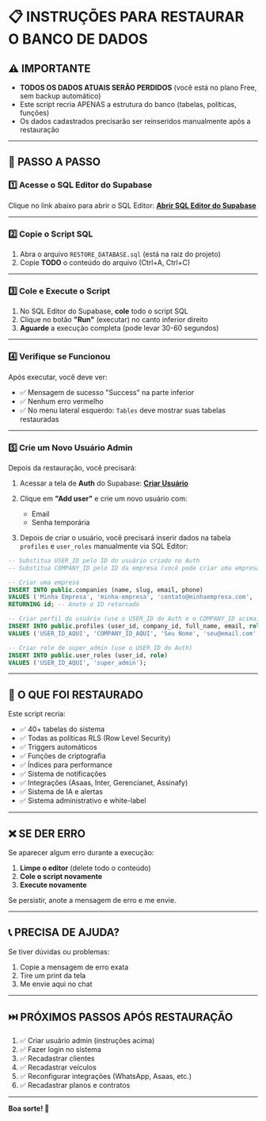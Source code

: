 # 📋 INSTRUÇÕES PARA RESTAURAR O BANCO DE DADOS

## ⚠️ IMPORTANTE
- **TODOS OS DADOS ATUAIS SERÃO PERDIDOS** (você está no plano Free, sem backup automático)
- Este script recria APENAS a estrutura do banco (tabelas, políticas, funções)
- Os dados cadastrados precisarão ser reinseridos manualmente após a restauração

---

## 🔧 PASSO A PASSO

### 1️⃣ Acesse o SQL Editor do Supabase

Clique no link abaixo para abrir o SQL Editor:
**[Abrir SQL Editor do Supabase](https://supabase.com/dashboard/project/mcdidffxwtnqhawqilln/sql/new)**

---

### 2️⃣ Copie o Script SQL

1. Abra o arquivo `RESTORE_DATABASE.sql` (está na raiz do projeto)
2. Copie **TODO** o conteúdo do arquivo (Ctrl+A, Ctrl+C)

---

### 3️⃣ Cole e Execute o Script

1. No SQL Editor do Supabase, **cole** todo o script SQL
2. Clique no botão **"Run"** (executar) no canto inferior direito
3. **Aguarde** a execução completa (pode levar 30-60 segundos)

---

### 4️⃣ Verifique se Funcionou

Após executar, você deve ver:
- ✅ Mensagem de sucesso "Success" na parte inferior
- ✅ Nenhum erro vermelho
- ✅ No menu lateral esquerdo: `Tables` deve mostrar suas tabelas restauradas

---

### 5️⃣ Crie um Novo Usuário Admin

Depois da restauração, você precisará:

1. Acessar a tela de **Auth** do Supabase:
   **[Criar Usuário](https://supabase.com/dashboard/project/mcdidffxwtnqhawqilln/auth/users)**

2. Clique em **"Add user"** e crie um novo usuário com:
   - Email
   - Senha temporária

3. Depois de criar o usuário, você precisará inserir dados na tabela `profiles` e `user_roles` manualmente via SQL Editor:

```sql
-- Substitua USER_ID pelo ID do usuário criado no Auth
-- Substitua COMPANY_ID pelo ID da empresa (você pode criar uma empresa primeiro)

-- Criar uma empresa
INSERT INTO public.companies (name, slug, email, phone) 
VALUES ('Minha Empresa', 'minha-empresa', 'contato@minhaempresa.com', '(11) 99999-9999')
RETURNING id; -- Anote o ID retornado

-- Criar perfil do usuário (use o USER_ID do Auth e o COMPANY_ID acima)
INSERT INTO public.profiles (user_id, company_id, full_name, email, role, is_active)
VALUES ('USER_ID_AQUI', 'COMPANY_ID_AQUI', 'Seu Nome', 'seu@email.com', 'admin', true);

-- Criar role de super_admin (use o USER_ID do Auth)
INSERT INTO public.user_roles (user_id, role)
VALUES ('USER_ID_AQUI', 'super_admin');
```

---

## 🎯 O QUE FOI RESTAURADO

Este script recria:
- ✅ 40+ tabelas do sistema
- ✅ Todas as políticas RLS (Row Level Security)
- ✅ Triggers automáticos
- ✅ Funções de criptografia
- ✅ Índices para performance
- ✅ Sistema de notificações
- ✅ Integrações (Asaas, Inter, Gerencianet, Assinafy)
- ✅ Sistema de IA e alertas
- ✅ Sistema administrativo e white-label

---

## ❌ SE DER ERRO

Se aparecer algum erro durante a execução:

1. **Limpe o editor** (delete todo o conteúdo)
2. **Cole o script novamente**
3. **Execute novamente**

Se persistir, anote a mensagem de erro e me envie.

---

## 📞 PRECISA DE AJUDA?

Se tiver dúvidas ou problemas:
1. Copie a mensagem de erro exata
2. Tire um print da tela
3. Me envie aqui no chat

---

## ⏭️ PRÓXIMOS PASSOS APÓS RESTAURAÇÃO

1. ✅ Criar usuário admin (instruções acima)
2. ✅ Fazer login no sistema
3. ✅ Recadastrar clientes
4. ✅ Recadastrar veículos
5. ✅ Reconfigurar integrações (WhatsApp, Asaas, etc.)
6. ✅ Recadastrar planos e contratos

---

**Boa sorte! 🚀**